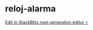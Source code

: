 # reloj-alarma

[Edit in StackBlitz next generation editor ⚡️](https://stackblitz.com/~/github.com/localseo365/reloj-alarma)